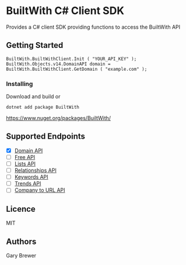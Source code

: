 # BuiltWith C# Client SDK

Provides a C# client SDK providing functions to access the BuiltWith API

## Getting Started

```
BuiltWith.BuiltWithClient.Init ( "YOUR_API_KEY" );
BuiltWith.Objects.v14.DomainAPI domain = BuiltWith.BuiltWithClient.GetDomain ( "example.com" );
```

### Installing

Download and build or 

```
dotnet add package BuiltWith
```

https://www.nuget.org/packages/BuiltWith/


## Supported Endpoints

- [x] [Domain API](https://api.builtwith.com/domain-api)
- [ ] [Free API](https://api.builtwith.com/free-api)
- [ ] [Lists API](https://api.builtwith.com/lists-api)
- [ ] [Relationships API](https://api.builtwith.com/relationships-api)
- [ ] [Keywords API](https://api.builtwith.com/keywords-api)
- [ ] [Trends API](https://api.builtwith.com/trends-api)
- [ ] [Company to URL API](https://api.builtwith.com/company-to-url)

## Licence
MIT

## Authors
Gary Brewer